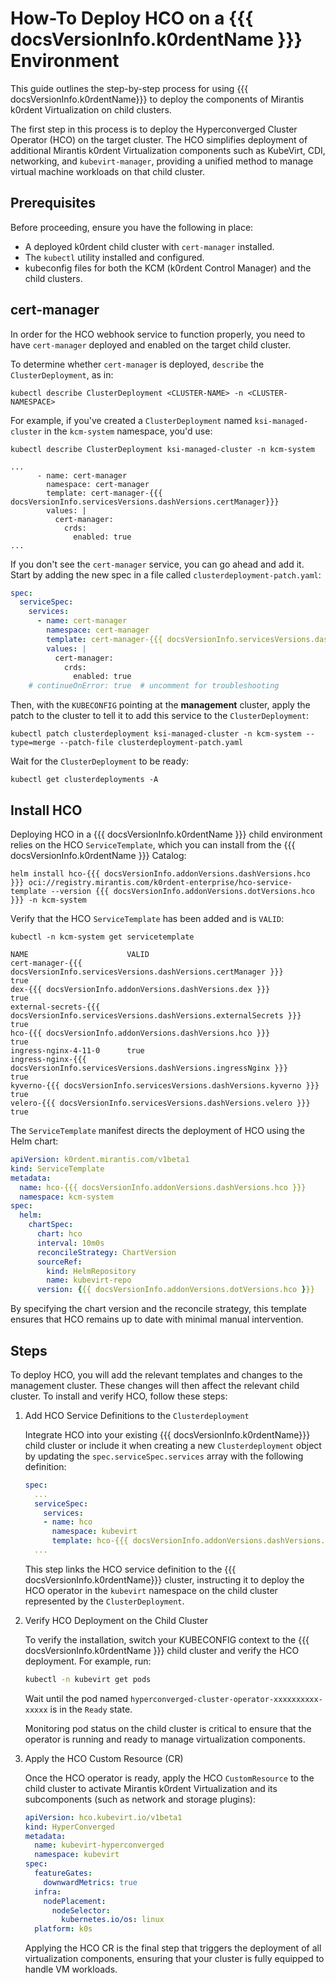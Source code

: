 # How-To Deploy HCO on a {{{ docsVersionInfo.k0rdentName }}} Environment

This guide outlines the step-by-step process for using {{{ docsVersionInfo.k0rdentName}}} to deploy the components of Mirantis k0rdent Virtualization on child clusters.

The first step in this process is to deploy the Hyperconverged Cluster Operator (HCO) on the target cluster. The HCO simplifies deployment of additional Mirantis k0rdent Virtualization components such as KubeVirt, CDI, networking, and `kubevirt-manager`, providing a unified method to manage virtual machine workloads on that child cluster.

## Prerequisites

Before proceeding, ensure you have the following in place:

- A deployed k0rdent child cluster with `cert-manager` installed.
- The `kubectl` utility installed and configured.
- kubeconfig files for both the KCM (k0rdent Control Manager) and the child clusters.

## cert-manager

In order for the HCO webhook service to function properly, you need to have `cert-manager` deployed and enabled on the target child cluster.

To determine whether `cert-manager` is deployed, `describe` the `ClusterDeployment`, as in:

```shell
kubectl describe ClusterDeployment <CLUSTER-NAME> -n <CLUSTER-NAMESPACE> 
```

For example, if you've created a `ClusterDeployment` named `ksi-managed-cluster` in the `kcm-system` namespace, you'd use:

```shell
kubectl describe ClusterDeployment ksi-managed-cluster -n kcm-system
```
```console
...
      - name: cert-manager
        namespace: cert-manager
        template: cert-manager-{{{ docsVersionInfo.servicesVersions.dashVersions.certManager}}}
        values: |
          cert-manager:
            crds:
              enabled: true
...
```

If you don't see the `cert-manager` service, you can go ahead and add it.  Start by adding the new
spec in a file called `clusterdeployment-patch.yaml`:

```yaml
spec:
  serviceSpec:
    services:
      - name: cert-manager
        namespace: cert-manager
        template: cert-manager-{{{ docsVersionInfo.servicesVersions.dashVersions.certManager }}}
        values: |
          cert-manager:
            crds:
              enabled: true
    # continueOnError: true  # uncomment for troubleshooting
```

Then, with the `KUBECONFIG` pointing at the **management** cluster, apply the patch to the cluster to
tell it to add this service to the `ClusterDeployment`:

```shell
kubectl patch clusterdeployment ksi-managed-cluster -n kcm-system --type=merge --patch-file clusterdeployment-patch.yaml
```

Wait for the `ClusterDeployment` to be ready:

```shell
kubectl get clusterdeployments -A
```

## Install HCO

Deploying HCO in a {{{ docsVersionInfo.k0rdentName }}} child environment relies on the HCO `ServiceTemplate`, which you can 
install from the {{{ docsVersionInfo.k0rdentName }}} Catalog:

```shell
helm install hco-{{{ docsVersionInfo.addonVersions.dashVersions.hco }}} oci://registry.mirantis.com/k0rdent-enterprise/hco-service-template --version {{{ docsVersionInfo.addonVersions.dotVersions.hco }}} -n kcm-system
```

Verify that the HCO `ServiceTemplate` has been added and is `VALID`:

```shell
kubectl -n kcm-system get servicetemplate
```
```console
NAME                      VALID
cert-manager-{{{ docsVersionInfo.servicesVersions.dashVersions.certManager }}}       true
dex-{{{ docsVersionInfo.addonVersions.dashVersions.dex }}}                true
external-secrets-{{{ docsVersionInfo.servicesVersions.dashVersions.externalSecrets }}}   true
hco-{{{ docsVersionInfo.addonVersions.dashVersions.hco }}}           true
ingress-nginx-4-11-0      true
ingress-nginx-{{{ docsVersionInfo.servicesVersions.dashVersions.ingressNginx }}}      true
kyverno-{{{ docsVersionInfo.servicesVersions.dashVersions.kyverno }}}             true
velero-{{{ docsVersionInfo.servicesVersions.dashVersions.velero }}}              true
```

The `ServiceTemplate` manifest directs the deployment of HCO using the Helm chart:

```yaml
apiVersion: k0rdent.mirantis.com/v1beta1
kind: ServiceTemplate
metadata:
  name: hco-{{{ docsVersionInfo.addonVersions.dashVersions.hco }}}
  namespace: kcm-system
spec:
  helm:
    chartSpec:
      chart: hco
      interval: 10m0s
      reconcileStrategy: ChartVersion
      sourceRef:
        kind: HelmRepository
        name: kubevirt-repo
      version: {{{ docsVersionInfo.addonVersions.dotVersions.hco }}}
```

By specifying the chart version and the reconcile strategy, this template ensures that HCO remains up to date with minimal manual intervention.

## Steps

To deploy HCO, you will add the relevant templates and changes to the management cluster. These
changes will then affect the relevant child cluster. To install and verify HCO, follow these steps:

1. Add HCO Service Definitions to the `Clusterdeployment`

    Integrate HCO into your existing {{{ docsVersionInfo.k0rdentName}}} child cluster or include it when creating a new `Clusterdeployment` object by updating the `spec.serviceSpec.services` array with the following definition:

    ```yaml
    spec:
      ...
      serviceSpec:
        services:
        - name: hco
          namespace: kubevirt
          template: hco-{{{ docsVersionInfo.addonVersions.dashVersions.hco}}}
      ...
    ```

    This step links the HCO service definition to the {{{ docsVersionInfo.k0rdentName}}} cluster, instructing it to deploy the HCO operator in the `kubevirt` namespace on the child cluster represented by the `ClusterDeployment`.

3. Verify HCO Deployment on the Child Cluster

    To verify the installation, switch your KUBECONFIG context to the {{{ docsVersionInfo.k0rdentName }}} child cluster and verify the HCO deployment. For example, run:

    ```bash
    kubectl -n kubevirt get pods
    ```

    Wait until the pod named `hyperconverged-cluster-operator-xxxxxxxxxx-xxxxx` is in the `Ready` state. 

    Monitoring pod status on the child cluster is critical to ensure that the operator is running and ready to manage virtualization components.

4. Apply the HCO Custom Resource (CR)

    Once the HCO operator is ready, apply the HCO `CustomResource` to the child cluster to activate Mirantis k0rdent Virtualization and its subcomponents (such as network and storage plugins):

    ```yaml
    apiVersion: hco.kubevirt.io/v1beta1
    kind: HyperConverged
    metadata:
      name: kubevirt-hyperconverged
      namespace: kubevirt
    spec:
      featureGates:
        downwardMetrics: true
      infra:
        nodePlacement:
          nodeSelector:
            kubernetes.io/os: linux
      platform: k0s
    ```

    Applying the HCO CR is the final step that triggers the deployment of all virtualization components, ensuring that your cluster is fully equipped to handle VM workloads.
